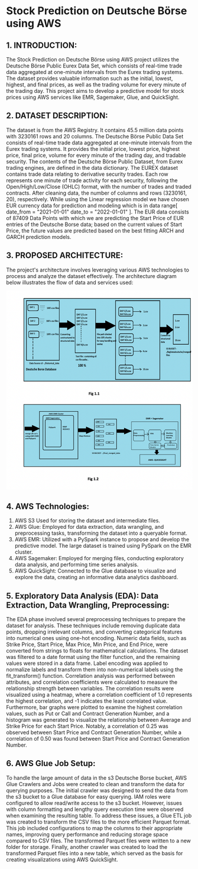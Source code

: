 # Stock Prediction on Deutsche Börse using AWS

## 1. INTRODUCTION:
The Stock Prediction on Deutsche Börse using AWS project utilizes the Deutsche Börse Public Eurex Data Set, which consists of real-time trade data aggregated at one-minute intervals from the Eurex trading systems. The dataset provides valuable information such as the initial, lowest, highest, and final prices, as well as the trading volume for every minute of the trading day. This project aims to develop a predictive model for stock prices using AWS services like EMR, Sagemaker, Glue, and QuickSight.


## 2. DATASET DESCRIPTION:
The dataset is from the AWS Registry. It contains 45.5 million data points with 3230161 rows and 20 columns. The Deutsche Börse Public Data Set consists of real-time trade data aggregated at one-minute intervals from the Eurex trading systems. It provides the initial price, lowest price, highest price, final price, volume for every minute of the trading day, and tradable
security. The contents of the Deutsche Börse Public Dataset, from Eurex trading engines, are defined in the data dictionary. The EUREX dataset contains trade data relating to derivative security trades. Each row represents one minute of trade activity for each security, following the Open/High/Low/Close (OHLC) format, with the number of trades and traded contracts. After cleaning data, the number of columns and rows (3230161, 20), respectively. While using the Linear regression model we have chosen EUR currency data for prediction and modeling which is in data range[ date_from = "2021-01-01" date_to = "2022-01-01" ]. The EUR data consists of 87409 Data Points with which we are predicting the Start Price of EUR entries of the Deutsche Borse data; based on the current values of Start Price, the future values are predicted based on the best fitting ARCH and GARCH prediction models.

## 3. PROPOSED ARCHITECTURE: 

The project's architecture involves leveraging various AWS technologies to process and analyze the dataset effectively. The architecture diagram below illustrates the flow of data and services used:

![architecture](/pic.png)

## 4. AWS Technologies:

 1. AWS S3 Used for storing the dataset and intermediate files.
 2. AWS Glue: Employed for data extraction, data wrangling, and preprocessing tasks, transforming the dataset into a queryable format.
 3. AWS EMR: Utilized with a PySpark instance to propose and develop the predictive model. The large dataset is trained using PySpark on the EMR cluster.
 4. AWS Sagemaker: Employed for merging files, conducting exploratory data analysis, and performing time series analysis.
 5. AWS QuickSight: Connected to the Glue database to visualize and explore the data, creating an informative data analytics dashboard.

## 5. Exploratory Data Analysis (EDA): Data Extraction, Data Wrangling, Preprocessing:

The EDA phase involved several preprocessing techniques to prepare the dataset for analysis. These techniques include removing duplicate data points, dropping irrelevant columns, and converting categorical features into numerical ones using one-hot encoding. Numeric data fields, such as Strike Price, Start Price, Max Price, Min Price, and End Price, were converted from strings to floats for mathematical calculations. The dataset was filtered to a date format using the filter function, and the remaining values were stored in a data frame. Label encoding was applied to normalize labels and transform them into non-numerical labels using the fit_transform() function. Correlation analysis was performed between attributes, and correlation coefficients were calculated to measure the relationship strength between variables. The correlation results were visualized using a heatmap, where a correlation coefficient of 1.0 represents the highest correlation, and -1 indicates the least correlated value. Furthermore, bar graphs were plotted to examine the highest correlation values, such as Put or Call and Contract Generation Number, and a histogram was generated to visualize the relationship between Average and Strike Price for each Start Price. Notably, a correlation of 0.25 was observed between Start Price and Contract Generation Number, while a correlation of 0.50 was found between Start Price and Contract Generation Number.


## 6. AWS Glue Job Setup:

To handle the large amount of data in the s3 Deutsche Borse bucket, AWS Glue Crawlers and Jobs were created to clean and transform the data for querying purposes. The initial crawler was designed to send the data from the s3 bucket to a Glue database for easy querying. IAM roles were configured to allow read/write access to the s3 bucket. However, issues with column formatting and lengthy query execution time were observed when examining the resulting table. To address these issues, a Glue ETL job was created to transform the CSV files to the more efficient Parquet format. This job included configurations to map the columns to their appropriate names, improving query performance and reducing storage space compared to CSV files. The transformed Parquet files were written to a new folder for storage. Finally, another crawler was created to load the transformed Parquet files into a new table, which served as the basis for creating visualizations using AWS QuickSight.
